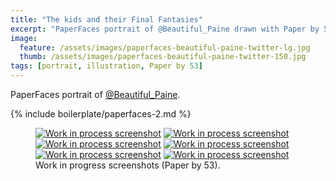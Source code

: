 ```yaml
---
title: "The kids and their Final Fantasies"
excerpt: "PaperFaces portrait of @Beautiful_Paine drawn with Paper by 53 on an iPad."
image: 
  feature: /assets/images/paperfaces-beautiful-paine-twitter-lg.jpg
  thumb: /assets/images/paperfaces-beautiful-paine-twitter-150.jpg
tags: [portrait, illustration, Paper by 53]
---
```


PaperFaces portrait of <a href="http://twitter.com/Beautiful_Paine">@Beautiful_Paine</a>.

{% include boilerplate/paperfaces-2.md %}

<figure class="half">
	<a href="{{ site.url }}/assets/images/paperfaces-beautiful-paine-process-1-lg.jpg"><img src="{{ site.url }}/assets/images/paperfaces-beautiful-paine-process-1-600.jpg" alt="Work in process screenshot"></a>
	<a href="{{ site.url }}/assets/images/paperfaces-beautiful-paine-process-2-lg.jpg"><img src="{{ site.url }}/assets/images/paperfaces-beautiful-paine-process-2-600.jpg" alt="Work in process screenshot"></a>
	<a href="{{ site.url }}/assets/images/paperfaces-beautiful-paine-process-3-lg.jpg"><img src="{{ site.url }}/assets/images/paperfaces-beautiful-paine-process-3-600.jpg" alt="Work in process screenshot"></a>
	<a href="{{ site.url }}/assets/images/paperfaces-beautiful-paine-process-4-lg.jpg"><img src="{{ site.url }}/assets/images/paperfaces-beautiful-paine-process-4-600.jpg" alt="Work in process screenshot"></a>
	<a href="{{ site.url }}/assets/images/paperfaces-beautiful-paine-process-5-lg.jpg"><img src="{{ site.url }}/assets/images/paperfaces-beautiful-paine-process-5-600.jpg" alt="Work in process screenshot"></a>
	<a href="{{ site.url }}/assets/images/paperfaces-beautiful-paine-process-6-lg.jpg"><img src="{{ site.url }}/assets/images/paperfaces-beautiful-paine-process-6-600.jpg" alt="Work in process screenshot"></a>
	<figcaption>Work in progress screenshots (Paper by 53).</figcaption>
</figure>